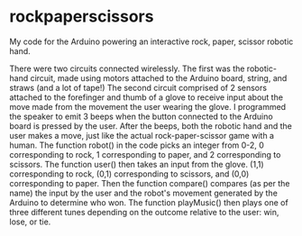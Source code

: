 # rockpaperscissors
My code for the Arduino powering an interactive rock, paper, scissor robotic hand. 

There were two circuits connected wirelessly. The first was the robotic-hand circuit, made using motors attached to the Arduino board, string, and straws (and a lot of tape!) The second circuit comprised of 2 sensors attached to the forefinger and thumb of a glove to receive input about the move made from the movement the user wearing the glove. I programmed the speaker to emit 3 beeps when the button connected to the Arduino board is pressed by the user. After the beeps, both the robotic hand and the user makes a move, just like the actual rock-paper-scissor game with a human. The function robot() in the code picks an integer from 0-2, 0 corresponding to rock, 1 corresponding to paper, and 2 corresponding to scissors. The function user() then takes an input from the glove. (1,1) corresponding to rock, (0,1) corresponding to scissors, and (0,0) corresponding to paper. Then the function compare() compares (as per the name) the input by the user and the robot's movement generated by the Arduino to determine who won. The function playMusic() then plays one of three different tunes depending on the outcome relative to the user: win, lose, or tie.

